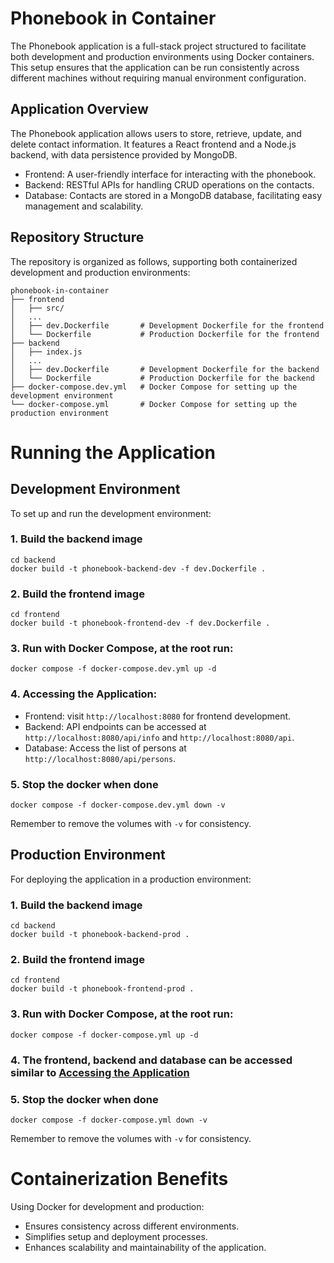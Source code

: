 # Phonebook in Container

The Phonebook application is a full-stack project structured to facilitate both development and production environments using Docker containers. This setup ensures that the application can be run consistently across different machines without requiring manual environment configuration.

## Application Overview
The Phonebook application allows users to store, retrieve, update, and delete contact information. It features a React frontend and a Node.js backend, with data persistence provided by MongoDB.

- Frontend: A user-friendly interface for interacting with the phonebook.
- Backend: RESTful APIs for handling CRUD operations on the contacts.
- Database: Contacts are stored in a MongoDB database, facilitating easy management and scalability.

## Repository Structure

The repository is organized as follows, supporting both containerized development and production environments:
```
phonebook-in-container
├── frontend
│   ├── src/
│   ...
│   ├── dev.Dockerfile       # Development Dockerfile for the frontend
│   └── Dockerfile           # Production Dockerfile for the frontend
├── backend
│   ├── index.js
│   ...
│   ├── dev.Dockerfile       # Development Dockerfile for the backend
│   └── Dockerfile           # Production Dockerfile for the backend
├── docker-compose.dev.yml   # Docker Compose for setting up the development environment
└── docker-compose.yml       # Docker Compose for setting up the production environment

```
# Running the Application
## Development Environment
To set up and run the development environment:
### 1. Build the backend image
```
cd backend
docker build -t phonebook-backend-dev -f dev.Dockerfile .  
```
### 2. Build the frontend image
```
cd frontend
docker build -t phonebook-frontend-dev -f dev.Dockerfile .  
```

### 3. Run with Docker Compose, at the root run:
```
docker compose -f docker-compose.dev.yml up -d
```
### 4. Accessing the Application:
 - Frontend: visit `http://localhost:8080` for frontend development.
 - Backend: API endpoints can be accessed at `http://localhost:8080/api/info` and `http://localhost:8080/api`.
 - Database: Access the list of persons at `http://localhost:8080/api/persons`.
### 5. Stop the docker when done
```
docker compose -f docker-compose.dev.yml down -v
```
Remember to remove the volumes with `-v` for consistency.

## Production Environment
 For deploying the application in a production environment:
### 1. Build the backend image
```
cd backend
docker build -t phonebook-backend-prod .  
```
### 2. Build the frontend image
```
cd frontend
docker build -t phonebook-frontend-prod .  
```
### 3. Run with Docker Compose, at the root run:
```
docker compose -f docker-compose.yml up -d
```
### 4. The frontend, backend and database can be accessed similar to [Accessing the Application](#4-accessing-the-application)
### 5. Stop the docker when done
```
docker compose -f docker-compose.yml down -v
```
Remember to remove the volumes with `-v` for consistency.

# Containerization Benefits
Using Docker for development and production:

- Ensures consistency across different environments.
- Simplifies setup and deployment processes.
- Enhances scalability and maintainability of the application.